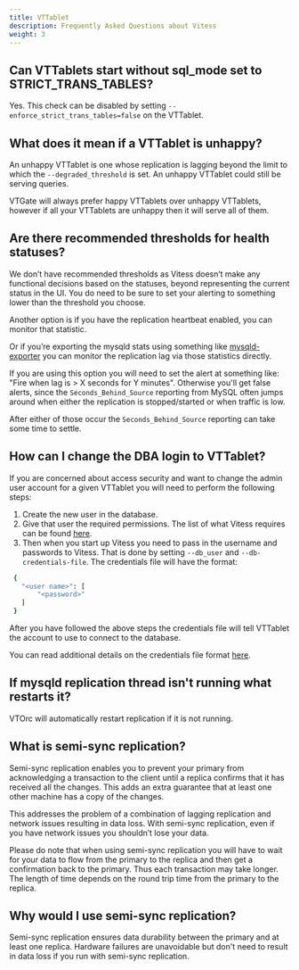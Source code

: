 ```yaml
---
title: VTTablet
description: Frequently Asked Questions about Vitess
weight: 3
---
```


## Can VTTablets start without sql_mode set to STRICT_TRANS_TABLES?

Yes. This check can be disabled by  setting `--enforce_strict_trans_tables=false` on the VTTablet.

## What does it mean if a VTTablet is unhappy?

An unhappy VTTablet is one whose replication is lagging beyond the limit to which the `--degraded_threshold` is set. An unhappy VTTablet could still be serving queries. 

VTGate will always prefer happy VTTablets over unhappy VTTablets, however if all your VTTablets are unhappy then it will serve all of them. 

## Are there recommended thresholds for health statuses?

We don’t have recommended thresholds as Vitess doesn’t make any functional decisions based on the statuses, beyond representing the current status in the UI. You do need to be sure to set your alerting to something lower than the threshold you choose.

Another option is if you have the replication heartbeat enabled, you can monitor that statistic.  

Or if you’re exporting the mysqld stats using something like [mysqld-exporter](https://github.com/prometheus/mysqld_exporter) you can monitor the replication lag via those statistics directly. 

If you are using this option you will need to set the alert at something like: "Fire when lag is > X seconds for Y minutes". Otherwise you'll get false alerts, since the `Seconds_Behind_Source` reporting from MySQL often jumps around when either the replication is stopped/started or when traffic is low. 

After either of those occur the `Seconds_Behind_Source` reporting can take some time to settle. 

## How can I change the DBA login to VTTablet?

If you are concerned about access security and want to change the admin user account for a given VTTablet you will need to perform the following steps:  
1. Create the new user in the database. 
2. Give that user the required permissions. The list of what Vitess requires can be found [here](https://github.com/vitessio/vitess/blob/master/config/init_db.sql).
3. Then when you start up Vitess you need to pass in the username and passwords to Vitess. That is done by setting `--db_user` and `--db-credentials-file`. The credentials file will have the format:

```sh
 {
   "<user name>": [
       "<password>"
   ]
 }
 ```

After you have followed the above steps the credentials file will tell VTTablet the account to use to connect to the database. 

You can read additional details on the credentials file format [here](https://github.com/vitessio/vitess/blob/master/examples/local/mysql_auth_server_static_creds.json).

## If mysqld replication thread isn't running what restarts it?

VTOrc will automatically restart replication if it is not running.

## What is semi-sync replication?

Semi-sync replication enables you to prevent your primary from acknowledging a transaction to the client until a replica confirms that it has received all the changes. This adds an extra guarantee that at least one other machine has a copy of the changes.

This addresses the problem of a combination of lagging replication and network issues resulting in data loss. With semi-sync replication, even if you have network issues you shouldn’t lose your data.

Please do note that when using semi-sync replication you will have to wait for your data to flow from the primary to the replica and then get a confirmation back to the primary. Thus each transaction may take longer. The length of time depends on the round trip time from the primary to the replica.

## Why would I use semi-sync replication?

Semi-sync replication ensures data durability between the primary and at least one replica. Hardware failures are unavoidable but don't need to result in data loss if you run with semi-sync replication.
